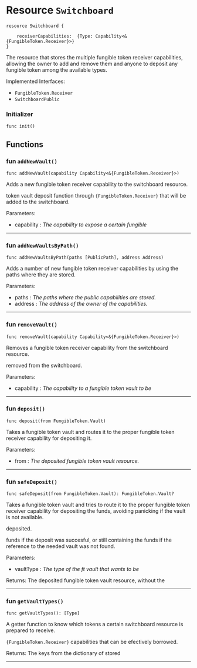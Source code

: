# Resource `Switchboard`

```cadence
resource Switchboard {

    receiverCapabilities:  {Type: Capability<&{FungibleToken.Receiver}>}
}
```

The resource that stores the multiple fungible token receiver
capabilities, allowing the owner to add and remove them and anyone to
deposit any fungible token among the available types.

Implemented Interfaces:
  - `FungibleToken.Receiver`
  - `SwitchboardPublic`


### Initializer

```cadence
func init()
```


## Functions

### fun `addNewVault()`

```cadence
func addNewVault(capability Capability<&{FungibleToken.Receiver}>)
```
Adds a new fungible token receiver capability to the switchboard
resource.

token vault deposit function through `{FungibleToken.Receiver}` that
will be added to the switchboard.

Parameters:
  - capability : _The capability to expose a certain fungible_

---

### fun `addNewVaultsByPath()`

```cadence
func addNewVaultsByPath(paths [PublicPath], address Address)
```
Adds a number of new fungible token receiver capabilities by using
the paths where they are stored.

Parameters:
  - paths : _The paths where the public capabilities are stored._
  - address : _The address of the owner of the capabilities._

---

### fun `removeVault()`

```cadence
func removeVault(capability Capability<&{FungibleToken.Receiver}>)
```
Removes a fungible token receiver capability from the switchboard
resource.

removed from the switchboard.

Parameters:
  - capability : _The capability to a fungible token vault to be_

---

### fun `deposit()`

```cadence
func deposit(from FungibleToken.Vault)
```
Takes a fungible token vault and routes it to the proper fungible
token receiver capability for depositing it.

Parameters:
  - from : _The deposited fungible token vault resource._

---

### fun `safeDeposit()`

```cadence
func safeDeposit(from FungibleToken.Vault): FungibleToken.Vault?
```
Takes a fungible token vault and tries to route it to the proper
fungible token receiver capability for depositing the funds,
avoiding panicking if the vault is not available.

deposited.

funds if the deposit was succesful, or still containing the funds
if the reference to the needed vault was not found.

Parameters:
  - vaultType : _The type of the ft vault that wants to be_

Returns: The deposited fungible token vault resource, without the

---

### fun `getVaultTypes()`

```cadence
func getVaultTypes(): [Type]
```
A getter function to know which tokens a certain switchboard
resource is prepared to receive.

`{FungibleToken.Receiver}` capabilities that can be efectively
borrowed.

Returns: The keys from the dictionary of stored

---
